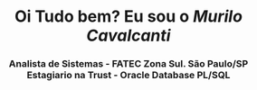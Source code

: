 
<div>
  <h1 align="center">Oi Tudo bem? Eu sou o <i>Murilo Cavalcanti</i></a> </h1>
  <h3 align="center">Analista de Sistemas - FATEC Zona Sul. São Paulo/SP<br>
   Estagiario na Trust - Oracle Database PL/SQL <h3>
 
  

</div>




